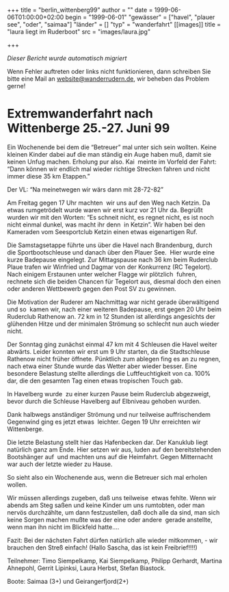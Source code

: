 +++
title = "berlin_wittenberg99"
author = ""
date = 1999-06-06T01:00:00+02:00
begin = "1999-06-01"
"gewässer" = ["havel", "plauer see", "oder", "saimaa"]
"länder" = []
"typ" = "wanderfahrt"
[[images]]
title = "laura liegt im Ruderboot"
src = "images/laura.jpg"

+++


*Dieser Bericht wurde automatisch migriert*

Wenn Fehler auftreten oder links nicht funktionieren, dann schreiben Sie bitte eine Mail an website@wanderrudern.de, wir beheben das Problem gerne!



# Extremwanderfahrt nach Wittenberge 25.-27. Juni 99


Ein Wochenende bei dem die “Betreuer” mal unter sich sein wollten. Keine kleinen Kinder dabei auf die man ständig ein Auge haben muß, damit sie keinen Unfug machen. Erholung pur also. Kai  meinte im Vorfeld der Fahrt: “Dann können wir endlich mal wieder richtige Strecken fahren und nicht immer diese 35 km Etappen.”

Der VL: “Na meinetwegen wir wärs dann mit 28-72-82”

Am Freitag gegen 17 Uhr machten  wir uns auf den Weg nach Ketzin. Da etwas rumgetrödelt wurde waren wir erst kurz vor 21 Uhr da. Begrüßt wurden wir mit den Worten: “Es schneit nicht, es regnet nicht, es ist noch nicht einmal dunkel, was macht ihr denn  in Ketzin”. Wir haben bei den Kameraden vom Seesportclub Ketzin einen etwas eigenartigen Ruf.

Die Samstagsetappe führte uns über die Havel nach Brandenburg, durch die Sportbootschleuse und danach über den Plauer See.  Hier wurde eine kurze Badepause eingelegt. Zur Mittagspause nach 36 km beim Ruderclub Plaue trafen wir Winfried und Dagmar von der Konkurrenz (RC Tegelort). Nach einigem Erstaunen unter welcher Flagge wir plötzlich  fuhren, rechnete sich die beiden Chancen für Tegelort aus, diesmal doch den einen oder anderen Wettbewerb gegen den Post SV zu gewinnen.

Die Motivation der Ruderer am Nachmittag war nicht gerade überwältigend und so  kamen wir, nach einer weiteren Badepause, erst gegen 20 Uhr beim Ruderclub Rathenow an. 72 km in 12 Stunden ist allerdings angesichts der glühenden Hitze und der minimalen Strömung so schlecht nun auch wieder nicht.

Der Sonntag ging zunächst einmal 47 km mit 4 Schleusen die Havel weiter abwärts. Leider konnten wir erst um 9 Uhr starten, da die Stadtschleuse Rathenow nicht früher öffnete. Pünktlich zum ablegen fing es an zu regnen,  nach etwa einer Stunde wurde das Wetter aber wieder besser. Eine besondere Belastung stellte allerdings die Luftfeuchtigkeit von ca. 100% dar, die den gesamten Tag einen etwas tropischen Touch gab.

In Havelberg wurde  zu einer kurzen Pause beim Ruderclub abgezweigt, bevor durch die Schleuse Havelberg auf Elbniveau gehoben wurden.

Dank halbwegs anständiger Strömung und nur teilweise auffrischendem Gegenwind ging es jetzt etwas  leichter. Gegen 19 Uhr erreichten wir Wittenberge.

Die letzte Belastung stellt hier das Hafenbecken dar. Der Kanuklub liegt natürlich ganz am Ende. Hier setzen wir aus, luden auf den bereitstehenden Bootshänger auf  und machten uns auf die Heimfahrt. Gegen Mitternacht war auch der letzte wieder zu Hause.

So sieht also ein Wochenende aus, wenn die Betreuer sich mal erholen wollen.

Wir müssen allerdings zugeben, daß uns teilweise  etwas fehlte. Wenn wir abends am Steg saßen und keine Kinder um uns rumtobten, oder man nervös durchzählte, um dann festzustellen, daß doch alle da sind, man sich keine Sorgen machen mußte was der eine oder andere  gerade anstellte, wenn man ihn nicht im Blickfeld hatte....

Fazit: Bei der nächsten Fahrt dürfen natürlich alle wieder mitkommen, - wir brauchen den Streß einfach! (Hallo Sascha, das ist kein Freibrief!!!!)

Teilnehmer: Timo Siempelkamp, Kai Siempelkamp, Philipp Gerhardt, Martina Ahnepohl, Gerrit Lipinksi, Laura Herbst, Stefan Biastock.

Boote: Saimaa (3+) und Geirangerfjord(2+)